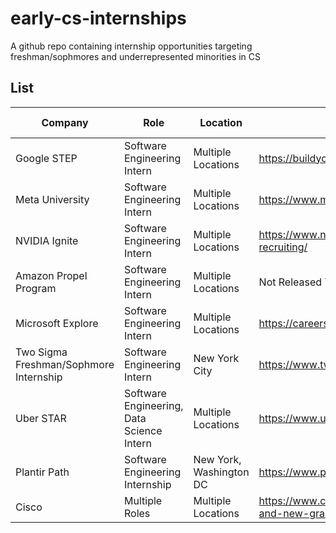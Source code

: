 # early-cs-internships
A github repo containing internship opportunities targeting freshman/sophmores and underrepresented minorities in CS

## List

| Company | Role | Location | Application/Link | Date Posted |
| ------- | ---- | -------- | ---------------- | ----------- |
| Google STEP | Software Engineering Intern | Multiple Locations | https://buildyourfuture.withgoogle.com/programs/step | Soon |
| Meta University | Software Engineering Intern | Multiple Locations | https://www.metacareers.com/careerprograms/pathways/metauniversity | Soon |
| NVIDIA Ignite | Software Engineering Intern | Multiple Locations | https://www.nvidia.com/en-us/about-nvidia/careers/university-recruiting/ | Soon |
| Amazon Propel Program | Software Engineering Intern | Multiple Locations | Not Released Yet | Soon |
| Microsoft Explore | Software Engineering Intern | Multiple Locations | https://careers.microsoft.com/v2/global/en/exploremicrosoft | Soon |
| Two Sigma Freshman/Sophmore Internship | Software Engineering Intern | New York City | https://www.twosigma.com/careers/internships/ | Soon |
| Uber STAR | Software Engineering, Data Science Intern | Multiple Locations | https://www.uber.com/us/en/careers/uberstar/ | Soon |
| Plantir Path | Software Engineering Internship | New York, Washington DC | https://www.palantir.com/careers/students/path/ | Soon |
| Cisco | Multiple Roles | Multiple Locations | https://www.cisco.com/c/en/us/about/careers/communities/students-and-new-graduates.html | Soon |
